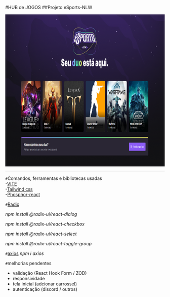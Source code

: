 #HUB de JOGOS
##Projeto eSports-NLW

<img align="center" title="Printscreen" height="480" width="880" src="https://github.com/ur4sh1/HUB-de-JOGOS---NLW-Rocketseat/blob/main/public/printscreen.png" />
<hr>
<code>#</code>Comandos, ferramentas e bibliotecas usadas<br>
-<a href="https://vitejs.dev">VITE</a><br>
-<a href="https://tailwindcss.com">Tailwind css</a><br>
-<a href="https://phosphoricons.com">Phosphor-react</a><br>

<code>#</code><a href="https://www.radix-ui.com">Radix</a>
  <p><i>npm install @radix-ui/react-dialog</i></p>
  <p><i>npm install @radix-ui/react-checkbox</i></p>
  <p><i>npm install @radix-ui/react-select</i></p>
  <p><i>npm install @radix-ui/react-toggle-group</i></p>

<code>#</code><a href="https://www.npmjs.com/package/axios">axios</a>
<i>npm i axios</i>

<code>#</code>melhorias pendentes
<ul>
  <li>validação (React Hook Form / ZOD)</li>
  <li>responsividade</li>
  <li>tela inicial (adcionar carrossel)</li>
  <li>autenticação (discord / outros)</li>
</ul>
